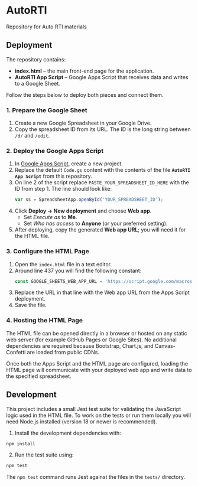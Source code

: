 # AutoRTI
Repository for Auto RTI materials

## Deployment

The repository contains:

- **index.html** – the main front-end page for the application.
- **AutoRTI App Script** – Google Apps Script that receives data and writes to a Google Sheet.

Follow the steps below to deploy both pieces and connect them.

### 1. Prepare the Google Sheet

1. Create a new Google Spreadsheet in your Google Drive.
2. Copy the spreadsheet ID from its URL. The ID is the long string between `/d/` and `/edit`.

### 2. Deploy the Google Apps Script

1. In [Google Apps Script](https://script.google.com/), create a new project.
2. Replace the default `Code.gs` content with the contents of the file **`AutoRTI App Script`** from this repository.
3. On line 2 of the script replace `PASTE_YOUR_SPREADSHEET_ID_HERE` with the ID from step 1. The line should look like:
   ```javascript
   var ss = SpreadsheetApp.openById('YOUR_SPREADSHEET_ID');
   ```
4. Click **Deploy → New deployment** and choose **Web app**.
   - Set *Execute as* to **Me**.
   - Set *Who has access* to **Anyone** (or your preferred setting).
5. After deploying, copy the generated **Web app URL**; you will need it for the HTML file.

### 3. Configure the HTML Page

1. Open the `index.html` file in a text editor.
2. Around line 437 you will find the following constant:
   ```javascript
   const GOOGLE_SHEETS_WEB_APP_URL = 'https://script.google.com/macros/.../exec';
   ```
3. Replace the URL in that line with the Web app URL from the Apps Script deployment.
4. Save the file.

### 4. Hosting the HTML Page

The HTML file can be opened directly in a browser or hosted on any static web server (for example GitHub Pages or Google Sites). No additional dependencies are required because Bootstrap, Chart.js, and Canvas-Confetti are loaded from public CDNs.

Once both the Apps Script and the HTML page are configured, loading the HTML page will communicate with your deployed web app and write data to the specified spreadsheet.


## Development

This project includes a small Jest test suite for validating the JavaScript logic used in the HTML file. To work on the tests or run them locally you will need Node.js installed (version 18 or newer is recommended).

1. Install the development dependencies with:

```bash
npm install
```

2. Run the test suite using:

```bash
npm test
```

The `npm test` command runs Jest against the files in the `tests/` directory.
